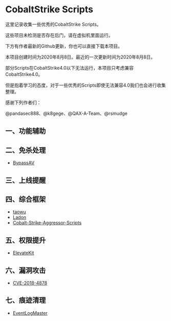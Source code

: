 # CobaltStrike Scripts

这里记录收集一些优秀的CobaltStrike Scripts。

这些项目未检测是否存在后门，请在虚拟机里面运行。

下方有作者最新的Github更新，你也可以直接下载本项目。

本项目创建时间为2020年8月8日。最近的一次更新时间为2020年8月8日。

部分Scripts在CobaltStrike4.0以下无法运行，本项目只考虑兼容CobaltStrike4.0。

但是抱着学习的态度，对于一些优秀的Scripts即使无法兼容4.0我们也会进行收集整理。

感谢下列作者们：

@pandasec888、@k8gege、@QAX-A-Team、@rsmudge

## 一、功能辅助

## 二、免杀处理

- [BypassAV](https://github.com/hack2fun/BypassAV)

## 三、上线提醒

## 四、综合框架

- [taowu](https://github.com/pandasec888/taowu-cobalt-strike)
- [Ladon](https://github.com/k8gege/Ladon)
- [Cobalt-Strike-Aggressor-Scripts](https://github.com/timwhitez/Cobalt-Strike-Aggressor-Scripts)

## 五、权限提升

- [ElevateKit](https://github.com/rsmudge/ElevateKit)

## 六、漏洞攻击

- [CVE-2018-4878](https://github.com/vysecurity/CVE-2018-4878)

## 七、痕迹清理

- [EventLogMaster](https://github.com/QAX-A-Team/EventLogMaster)